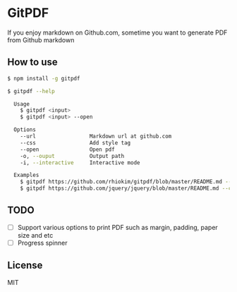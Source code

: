 # GitPDF

If you enjoy markdown on Github.com, sometime you want to generate PDF from Github markdown

## How to use

```bash
$ npm install -g gitpdf
```

```bash
$ gitpdf --help

  Usage
    $ gitpdf <input>
    $ gitpdf <input> --open

  Options
    --url                 Markdown url at github.com
    --css                 Add style tag
    --open                Open pdf
    -o, --ouput           Output path
    -i, --interactive     Interactive mode

  Examples
    $ gitpdf https://github.com/rhiokim/gitpdf/blob/master/README.md --open
    $ gitpdf https://github.com/jquery/jquery/blob/master/README.md --css=./default.css
```

## TODO

- [ ] Support various options to print PDF such as margin, padding, paper size and etc
- [ ] Progress spinner

## License

MIT